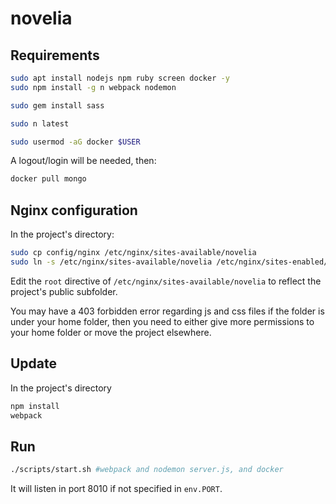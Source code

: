# novelia

## Requirements

```bash
sudo apt install nodejs npm ruby screen docker -y
sudo npm install -g n webpack nodemon

sudo gem install sass

sudo n latest

sudo usermod -aG docker $USER
```

A logout/login will be needed, then:

```bash
docker pull mongo
```

## Nginx configuration

In the project's directory:

```bash
sudo cp config/nginx /etc/nginx/sites-available/novelia
sudo ln -s /etc/nginx/sites-available/novelia /etc/nginx/sites-enabled/novelia
```

Edit the `root` directive of `/etc/nginx/sites-available/novelia` to reflect the project's public subfolder.

You may have a 403 forbidden error regarding js and css files if the folder is under your home folder, then you need to either give more permissions to your home folder or move the project elsewhere.

## Update

In the project's directory

```bash
npm install
webpack
```

## Run

```bash
./scripts/start.sh #webpack and nodemon server.js, and docker
```

It will listen in port 8010 if not specified in `env.PORT`.
